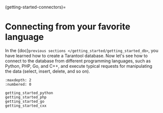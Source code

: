 (getting-started-connectors)=

# Connecting from your favorite language

In the {doc}`previous sections </getting_started/getting_started_db>`,
you have learned how to create a Tarantool database.
Now let's see how to connect to the database from different programming
languages, such as Python, PHP, Go, and C++, and
execute typical requests for manipulating the data (select, insert, delete,
and so on).

```{toctree}
:maxdepth: 2
:numbered: 0

getting_started_python
getting_started_php
getting_started_go
getting_started_cxx
```
